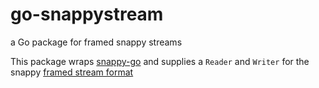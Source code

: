 go-snappystream
===============

a Go package for framed snappy streams

This package wraps [snappy-go][1] and supplies a `Reader` and `Writer` 
for the snappy [framed stream format][2]

[1]: https://code.google.com/p/snappy-go/
[2]: https://snappy.googlecode.com/svn/trunk/framing_format.txt
